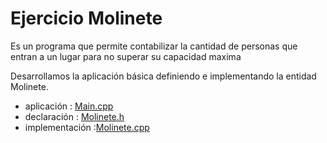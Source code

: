 # Ejercicio Molinete

Es un programa que permite contabilizar la cantidad de personas que entran a un lugar para no superar su capacidad maxima

Desarrollamos la aplicación básica definiendo e implementando la entidad Molinete.

* aplicación : [Main.cpp](https://github.com/MatiasGrando/EjerciciosObjetos/blob/Molinete/main.cpp)
* declaración : [Molinete.h](https://github.com/MatiasGrando/EjerciciosObjetos/blob/Molinete/Molinete.h)
* implementación :[Molinete.cpp](https://github.com/MatiasGrando/EjerciciosObjetos/blob/Molinete/Molinete.cpp)


